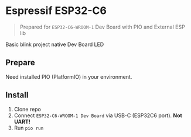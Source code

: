 # Espressif ESP32-C6

> Prepared for `ESP32-C6-WROOM-1` Dev Board with PIO and External ESP lib

Basic blink project native Dev Board LED

## Prepare

Need installed PIO (PlatformIO) in your environment.

## Install

1. Clone repo
2. Connect `ESP32-C6-WROOM-1 Dev Board` via USB-C (ESP32C6 port). **Not UART!**
3. Run `pio run`
